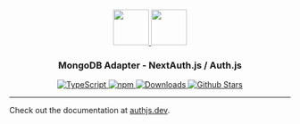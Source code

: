 <p align="center">
  <br/>
  <a href="https://authjs.dev" target="_blank">
    <img height="64px" src="https://authjs.dev/img/logo/logo-sm.png" />
  </a>
  <a href="https://mongodb.com" target="_blank">
    <img height="64px" src="https://authjs.dev/img/adapters/mongodb.svg"/>
  </a>
  <h3 align="center"><b>MongoDB Adapter</b> - NextAuth.js / Auth.js</a></h3>
  <p align="center" style="align: center;">
    <a href="https://npm.im/@auth/mongodb-adapter">
      <img src="https://img.shields.io/badge/TypeScript-blue?style=flat-square" alt="TypeScript" />
    </a>
    <a href="https://npm.im/@auth/mongodb-adapter">
      <img alt="npm" src="https://img.shields.io/npm/v/@auth/mongodb-adapter?color=green&label=@auth/mongodb-adapter&style=flat-square">
    </a>
    <a href="https://www.npmtrends.com/@auth/mongodb-adapter">
      <img src="https://img.shields.io/npm/dm/@auth/mongodb-adapter?label=%20downloads&style=flat-square" alt="Downloads" />
    </a>
    <a href="https://github.com/nextauthjs/next-auth/stargazers">
      <img src="https://img.shields.io/github/stars/nextauthjs/next-auth?style=flat-square" alt="Github Stars" />
    </a>
  </p>
</p>

---

Check out the documentation at [authjs.dev](https://authjs.dev/reference/adapter/mongodb).
